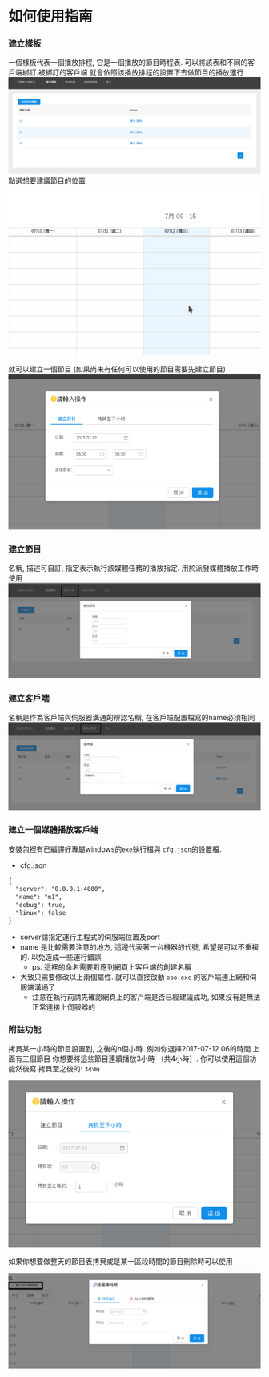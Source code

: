 # 如何使用指南


### 建立樣板

一個樣板代表一個播放排程, 它是一個播放的節目時程表. 可以將該表和不同的客戶端綁訂.被綁訂的客戶端
就會依照該播放排程的設置下去做節目的播放運行
![Alt text](./picture/p1.png)
點選想要建議節目的位置

![Alt text](./picture/p2.png)

就可以建立一個節目 (如果尚未有任何可以使用的節目需要先建立節目)
![Alt text](./picture/p3.png)

### 建立節目

名稱, 描述可自訂, 指定表示執行該媒體任務的播放指定. 用於派發媒體播放工作時使用
![Alt text](./picture/p4.png)

### 建立客戶端
名稱是作為客戶端與伺服器溝通的辨認名稱, 在客戶端配置檔寫的name必須相同
![Alt text](./picture/p5.png)

### 建立一個媒體播放客戶端

安裝包裡有已編譯好專屬windows的`exe`執行檔與 `cfg.json`的設置檔.

* cfg.json
```
{
  "server": "0.0.0.1:4000",
  "name": "m1",
  "debug": true,
  "linux": false
}
```
  * server請指定運行主程式的伺服端位置及port
  * name 是比較需要注意的地方, 這邊代表著一台機器的代號,  希望是可以不重複的. 以免造成一些運行錯誤
    * ps. 這裡的命名需要對應到網頁上客戶端的創建名稱
  * 大致只需要修改以上兩個屬性. 就可以直接啟動 `ooo.exe` 的客戶端連上網和伺服端溝通了
    * 注意在執行前請先確認網頁上的客戶端是否已經建議成功, 如果沒有是無法正常連接上伺服器的

### 附註功能

拷貝某一小時的節目設置到, 之後的n個小時. 例如你選擇2017-07-12 06的時間.上面有三個節目
你想要將這些節目連續播放3小時 （共4小時）. 你可以使用這個功能然後寫 拷貝至之後的: `3小時`

![Alt text](./picture/p_3_2.png)

如果你想要做整天的節目表拷貝或是某一區段時間的節目刪除時可以使用

![Alt text](./picture/p6.png)

